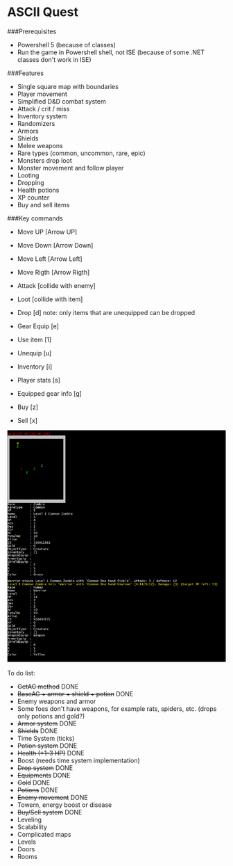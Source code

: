 # ASCII Quest

###Prerequisites
* Powershell 5 (because of classes)
* Run the game in Powershell shell, not ISE (because of some .NET classes don't work in ISE)

###Features
* Single square map with boundaries
* Player movement
* Simplified D&D combat system
* Attack / crit / miss
* Inventory system
* Randomizers
* Armors
* Shields
* Melee weapons
* Rare types (common, uncommon, rare, epic)
* Monsters drop loot
* Monster movement and follow player
* Looting
* Dropping
* Health potions
* XP counter
* Buy and sell items

###Key commands
* Move UP [Arrow UP]
* Move Down [Arrow Down]
* Move Left [Arrow Left]
* Move Rigth [Arrow Rigth]

* Attack [collide with enemy]
* Loot [collide with item]

* Drop [d] note: only items that are unequipped can be dropped
* Gear Equip [e]
* Use item [1]
* Unequip [u]
* Inventory [i]
* Player stats [s]
* Equipped gear info [g]

* Buy [z]
* Sell [x]
          
![alt tag](https://github.com/Satak/AsciiQuest/blob/master/AsciiQuest.PNG)

To do list:

* ~~GetAC method~~ DONE
* ~~BaseAC + armor + shield + potion~~ DONE
* Enemy weapons and armor
* Some foes don't have weapons, for example rats, spiders, etc. (drops only potions and gold?)
* ~~Armor system~~ DONE
* ~~Shields~~ DONE
* Time System (ticks)
* ~~Potion system~~ DONE
* ~~Health (+1-3 HP)~~ DONE
* Boost (needs time system implementation)
* ~~Drop system~~ DONE
* ~~Equipments~~ DONE
* ~~Gold~~ DONE
* ~~Potions~~ DONE
* ~~Enemy movement~~ DONE
* Towern, energy boost or disease
* ~~Buy/Sell system~~ DONE
* Leveling
* Scalability
* Complicated maps
* Levels
* Doors
* Rooms
